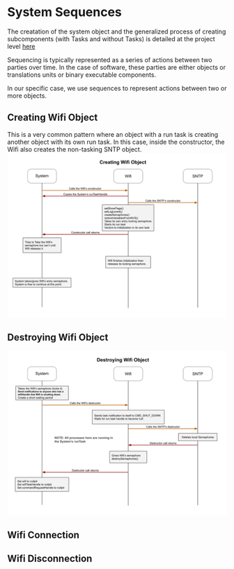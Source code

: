 # System Sequences
The creatation of the system object and the generalized process of creating subcomponents (with Tasks and without Tasks) is detailed at the project level [here](../../docs/project_sequences.md)

Sequencing is typically represented as a series of actions between two parties over time.  In the case of software, these parties are either objects or translations units or binary executable components.

In our specific case, we use sequences to represent actions between two or more objects.

## Creating Wifi Object
This is a very common pattern where an object with a run task is creating another object with its own run task.  In this case, inside the constructor, the Wifi also creates the non-tasking SNTP object.  
![System Object Creates Wifi Object](./drawings/system_creating_wifi_sequence.svg)  

## Destroying Wifi Object
![System Object Destroys Wifi Object](./drawings/system_destroying_wifi_sequence.svg) 

## Wifi Connection


## Wifi Disconnection


